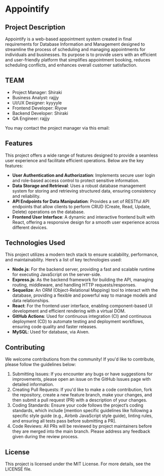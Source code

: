 # Appointify

## Project Description
Appointify is a web-based appointment system created in final requirements for Database Information and Management designed to streamline the process of scheduling and managing appointments for individuals and businesses. Its purpose is to provide users with an efficient and user-friendly platform that simplifies appointment booking, reduces scheduling conflicts, and enhances overall customer satisfaction.

## TEAM
- Project Manager: Shiraki
- Business Analyst: rajjjy
- UI/UX Designer: kyyyyle
- Frontend Developer: Riyow
- Backend Developer: Shiraki
- QA Engineer: rajjjy

You may contact the project manager via this email:

## Features
This project offers a wide range of features designed to provide a seamless user experience and facilitate efficient operations. Below are the key features:

- **User Authentication and Authorization**: Implements secure user login and role-based access control to protect sensitive information.
- **Data Storage and Retrieval**: Uses a robust database management system for storing and retrieving structured data, ensuring consistency and reliability.
- **API Endpoints for Data Manipulation**: Provides a set of RESTful API endpoints that allow clients to perform CRUD (Create, Read, Update, Delete) operations on the database.
- **Frontend User Interface**: A dynamic and interactive frontend built with React, offering a responsive design for a smooth user experience across different devices.

## Technologies Used
This project utilizes a modern tech stack to ensure scalability, performance, and maintainability. Here’s a list of key technologies used:

- **Node.js**: For the backend server, providing a fast and scalable runtime for executing JavaScript on the server-side.
- **Express.js**: As the backend framework for building the API, managing routing, middleware, and handling HTTP requests/responses.
- **Sequelize**: An ORM (Object-Relational Mapping) tool to interact with the database, providing a flexible and powerful way to manage models and data relationships.
- **React**: For the frontend user interface, enabling component-based UI development and efficient rendering with a virtual DOM.
- **GitHub Actions**: Used for continuous integration (CI) and continuous deployment (CD) to automate testing and deployment workflows, ensuring code quality and faster releases.
- **MySQL**: Used for database, via Aiven.

## Contributing
We welcome contributions from the community! If you'd like to contribute, please follow the guidelines below:
1. Submitting Issues: If you encounter any bugs or have suggestions for improvements, please open an issue on the GitHub Issues page with detailed information.
2. Creating Pull Requests: If you'd like to make a code contribution, fork the repository, create a new feature branch, make your changes, and then submit a pull request (PR) with a description of your changes.
3. Coding Standards: Ensure your code follows the project’s coding standards, which include [mention specific guidelines like following a specific style guide (e.g., Airbnb JavaScript style guide), linting rules, and ensuring all tests pass before submitting a PR].
4. Code Reviews: All PRs will be reviewed by project maintainers before they are merged into the main branch. Please address any feedback given during the review process.

## License
This project is licensed under the MIT License. For more details, see the LICENSE file.

